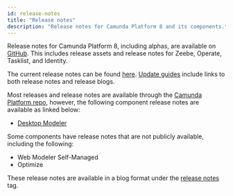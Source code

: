 ```yaml
---
id: release-notes
title: "Release notes"
description: "Release notes for Camunda Platform 8 and its components."
---
```


Release notes for Camunda Platform 8, including alphas, are available on [GitHub](https://github.com/camunda/camunda-platform/releases). This includes release assets and release notes for Zeebe, Operate, Tasklist, and Identity.

The current release notes can be found [here](https://github.com/camunda/camunda-platform/releases/latest). [Update guides](/guides/update-guide/introduction.md) include links to both release notes and release blogs.

Most releases and release notes are available through the [Camunda Platform repo](https://github.com/camunda/camunda-platform), however, the following component release notes are available as linked below:

* [Desktop Modeler](https://github.com/camunda/camunda-modeler/releases)

Some components have release notes that are not publicly available, including the following:

* Web Modeler Self-Managed
* Optimize

These release notes are available in a blog format under the [release notes](https://camunda.com/blog/category/release-notes/) tag.